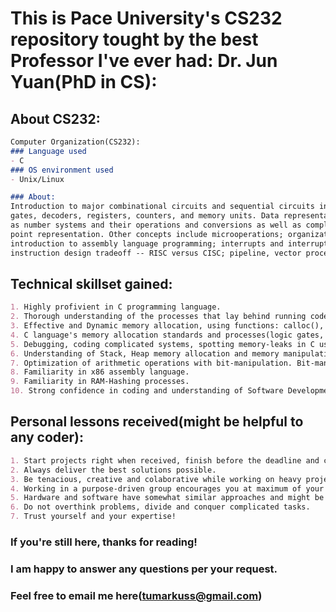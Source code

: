 # This is Pace University's CS232 repository tought by the best Professor I've ever had: Dr. Jun Yuan(PhD in CS):

## About CS232:
```markdown
Computer Organization(CS232):
### Language used
- C
### OS environment used
- Unix/Linux

### About:
Introduction to major combinational circuits and sequential circuits including digital logic,
gates, decoders, registers, counters, and memory units. Data representation including such concepts
as number systems and their operations and conversions as well as complements and fixed and floating
point representation. Other concepts include microoperations; organization and design of a basic computer;
introduction to assembly language programming; interrupts and interrupts processing; central processing unit;
instruction design tradeoff -- RISC versus CISC; pipeline, vector processing, and multiprocessors versus multicomputers.
```

## Technical skillset gained:
```markdown
1. Highly profivient in C programming language.
2. Thorough understanding of the processes that lay behind running code in C and other programming languages.
3. Effective and Dynamic memory allocation, using functions: calloc(), malloc(), realloc(), free().
4. C language's memory allocation standards and processes(logic gates, circuits, registers, counters, compliments etc.).
5. Debugging, coding complicated systems, spotting memory-leaks in C using "Valgrind"
6. Understanding of Stack, Heap memory allocation and memory manipulation.
7. Optimization of arithmetic operations with bit-manipulation. Bit-manipulation approaches' pros and cons.
8. Familiarity in x86 assembly language.
9. Familiarity in RAM-Hashing processes.
10. Strong confidence in coding and understanding of Software Development at the much higher level.

```
## Personal lessons received(might be helpful to any coder):
```markdown
1. Start projects right when received, finish before the deadline and check for bugs(self-discipline).
2. Always deliver the best solutions possible.
3. Be tenacious, creative and colaborative while working on heavy projects.
4. Working in a purpose-driven group encourages you at maximum of your abilities and even beyond.
5. Hardware and software have somewhat similar approaches and might be applied vice versa, so read a lot.
6. Do not overthink problems, divide and conquer complicated tasks.
7. Trust yourself and your expertise!

```
### If you're still here, thanks for reading!

### I am happy to answer any questions per your request.
### Feel free to email me here(tumarkuss@gmail.com)


